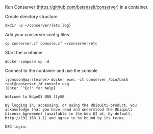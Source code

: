 Run Conserver (<https://github.com/bstansell/conserver>) in a container.

Create directory structure

```text
mkdir -p ~/conserver/{etc,log}
```

Add your conserver config files

```text
cp conserver.cf console.cf ~/conserver/etc
```

Start the container

```text
docker-compose up -d
```

Connect to the container and use the console

```text
ljonsson@warsteiner> docker exec -it conserver /bin/bash
root@conserver:/# console usg
[Enter `^Ec?' for help]

Welcome to EdgeOS USG ttyS0

By logging in, accessing, or using the Ubiquiti product, you
acknowledge that you have read and understood the Ubiquiti
License Agreement (available in the Web UI at, by default,
http://192.168.1.1) and agree to be bound by its terms.

USG login:
```



